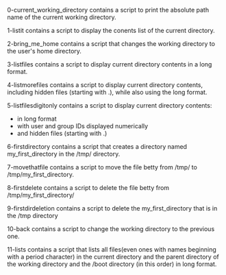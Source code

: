 0-current_working_directory contains a script to print the absolute path name of the current working directory.

1-listit contains a script to display the conents list of the current directory.

2-bring_me_home contains a script that changes the working directory to the user's home directory.

3-listfiles contains a script to display current directory contents in a long format.

4-listmorefiles contains a script to display current directory contents, including hidden files (starting with .), while also using the long format.

5-listfilesdigitonly contains a script to display current directory contents:
- in long format
- with user and group IDs displayed numerically
- and hidden files (starting with .)

6-firstdirectory contains a script that creates a directory named my_first_directory in the /tmp/ directory.

7-movethatfile contains a script to move the file betty from /tmp/ to /tmp/my_first_directory.

8-firstdelete contains a script to delete the file betty from /tmp/my_first_directory/

9-firstdirdeletion contains a script to delete the my_first_directory that is in the /tmp directory

10-back contains a script to change the working directory to the previous one.

11-lists contains a script that lists all files(even ones with names beginning with a period character) in the current directory and the parent directory of the working directory and the /boot directory (in this order) in long format.
